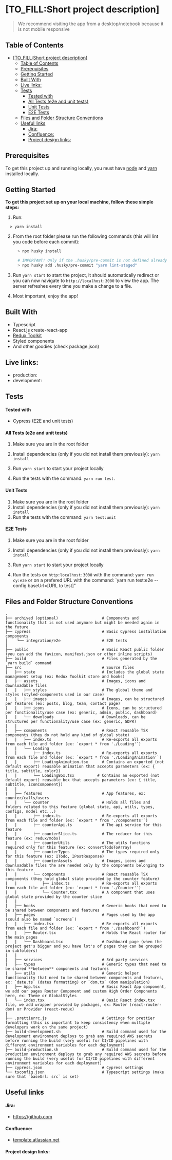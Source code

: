 # [TO_FILL:Short project description]

> We recommend visiting the app from a desktop/notebook because it is not mobile responsive

<!--
## Core functionality
****
- Users can securely login in the app
- Users can add call through a form or by uploading a CSV file
- Users can filter/sort/search the call list
- Users can start calls and see the transcript of the conversation between the Virtual Agent and the contact
- Users can listen the audio stream of the conversation
- Users can edit/ignore Virtual Agents responses, they can Take Over the conversation or Transfer the call to their phone number
- Users can collect valuable information when the call ends -->

## Table of Contents

- [[TO_FILL:Short project description]](#to_fillshort-project-description)
  - [Table of Contents](#table-of-contents)
  - [Prerequisites](#prerequisites)
  - [Getting Started](#getting-started)
  - [Built With](#built-with)
  - [Live links:](#live-links)
  - [Tests](#tests)
    - [Tested with](#tested-with)
    - [All Tests (e2e and unit tests)](#all-tests-e2e-and-unit-tests)
    - [Unit Tests](#unit-tests)
    - [E2E Tests](#e2e-tests)
  - [Files and Folder Structure Conventions](#files-and-folder-structure-conventions)
  - [Useful links](#useful-links)
    - [Jira:](#jira)
    - [Confluence:](#confluence)
    - [Project design links:](#project-design-links)

## Prerequisites

To get this project up and running locally, you must have [node](https://nodejs.org/en/) and [yarn](https://yarnpkg.com/) installed locally.

## Getting Started

**To get this project set up on your local machine, follow these simple steps:**

1. Run:

```
  > yarn install
```

2. From the root folder please run the following commands (this will lint you code before each commit):

   ```bash
     > npx husky install

     # IMPORTANT! Only if the .husky/pre-commit is not defined already or it does not contain `yarn lint-staged`
     > npx husky add .husky/pre-commit "yarn lint-staged"
   ```

3. Run `yarn start` to start the project, it should automatically redirect or you can now navigate to `http://localhost:3000` to view the app. The server refreshes every time you make a change to a file.<br>
4. Most important, enjoy the app!<br>

## Built With

- Typescript
- React.js create-react-app
- [Redux Toolkit](https://redux-toolkit.js.org/)
- Styled components
- And other goodies (check package.json)

## Live links:

- production:
- development:

<!-- ## Screenshot of the app.

![image](.github/images/capture.png) -->

## Tests

#### Tested with

- Cypress (E2E and unit tests)
<!-- - Jest (Unit tests)
- Selenium/Selenium Grid (Call load testing) -->

#### All Tests (e2e and unit tests)

1. Make sure you are in the root folder

2. Install dependencies (only if you did not install them previously): `yarn install`
3. Run `yarn start` to start your project locally

4. Run the tests with the command: `yarn run test`.

#### Unit Tests

1. Make sure you are in the root folder
2. Install dependencies (only if you did not install them previously): `yarn install`
3. Run the tests with the command: `yarn test:unit`

#### E2E Tests

1. Make sure you are in the root folder

2. Install dependencies (only if you did not install them previously): `yarn install`
3. Run `yarn start` to start your project locally

4. Run the tests on `http:localhost:3000` with the command: `yarn run cy:e2e` or on a prefered URL with the command: `yarn run test:e2e --config baseUrl=[URL to test]"

## Files and Folder Structure Conventions

    .
    ├── archived (optional)                   # Components and functionality that is not used anymore but might be needed again in the future
    ├── cypress                               # Basic Cypress installation components
    │    └── integration/e2e                  # E2E tests
    |
    ├── public                                # Basic React public folder (you can add the favicon, manifest.json or other inline scripts)
    ├── build                                 # Files generated by the `yarn build` command
    ├── src                                   # Source files
    |   ├── state                             # Includes the global state management setup (ex: Redux Toolkit store and hooks)
    |   ├── assets                            # Images, icons and downloadable files
    |   |   ├── styles                        # The global theme and styles (styled-components used in our case)
    |   |   ├── images                        # Images, can be structured per features (ex: posts, blog, team, contact page)
    |   |   ├── icons                         # Icons, can be structured per functionality/use case (ex: generic, admin, public, dashboard)
    |   |   └── downloads                     # Downloads, can be structured per functionality/use case (ex: generic, GDPR)
    |   |
    |   ├── components                        # React reusable TSX components (they do not hold any kind of global state)
    |   |   ├── index.ts                      # Re-exports all exports from each file and folder (ex: `export * from './Loading'`)
    |   |   └── Loading
    |   |       ├── index.ts                  # Re-exports all exports from each file and folder (ex: `export * from './LoadingAnimation'`)
    |   |       ├── LoadingAnimation.tsx      # Contains an exported (not default export) reusable animation that accepts parameters (ex: { title, subtitle, color})
    |   |       └── LoadingBox.tsx          # Contains an exported (not default export) reusable box that accepts parameters (ex: { title, subtitle, iconComponent})
    |   |
    |   ├── features                          # App features, ex: counter/calls/users
    |   |   └── counter                       # Holds all files and folders related to this feature (global state, api, utils, types, configs, model etc...)
    |   |       ├── index.ts                  # Re-exports all exports from each file and folder (ex: `export * from './components'`)
    |   |       ├── counterApi.ts             # The api service for this feature
    |   |       ├── counterSlice.ts           # The reducer for this feature (ex: redux/mobx)
    |   |       ├── counterUtils              # The utils functions required only for this feature (ex: convertTodoToArray)
    |   |       ├── counterTypes              # The types required only for this feature (ex: ITodo, IPostResponse)
    |   |       ├── counterAssets             # Images, icons and downloadable files the are needed only by the components belonging to this feature
    |   |       └── components                # React reusable TSX components (they hold global state provided by the counter feature)
    |   |           ├── index.ts              # Re-exports all exports from each file and folder (ex: `export * from './Counter'`)
    |   |           └── Counter.tsx           # A component that uses global state provided by the counter slice
    |   |
    |   ├── hooks                             # Generic hooks that need to be shared between components and features
    |   ├── pages                             # Pages used by the app (could also be named `screens`)
    |   |   ├── index.tsx                     # Re-exports all exports from each file and folder (ex: `export * from './Dashboard'`)
    |   |   ├── Router.tsx                    # Holds the React router for the main pages
    |   |   └── Dashboard.tsx                 # Dashboard page (when the project get's bigger and you have lot's of pages they can be grouped in subfolders)
    |   |
    |   ├── services                          # 3rd party services
    |   ├── types                             # Generic types that need to be shared **between** components and features
    |   ├── utils                             # Generic helper functionality that need to be shared between components and features, ex: `date.ts` (dates formatting) or `dom.ts` (dom manipulation)
    |   ├── App.tsx                           # Basic React App component, we add our pages Router Component and custom High Order Components here, ex: Theme or GlobalStyles
    |   └── index.tsx                         # Basic React index.tsx file, we add wrapper provided by packages, ex: Router (react-router-dom) or Provider (react-redux)
    |
    ├── .prettierrc.js                        # Settings for prettier formatting (this is important to keep consistency when multiple developers work on the same project)
    ├── build-development.sh                  # Build command used for the development environment deploys to grab any required AWS secrets before running the build (very useful for CI/CD pipelines with different environment variables for each deployment)
    ├── build-production.sh                   # Build command used for the production environment deploys to grab any required AWS secrets before running the build (very useful for CI/CD pipelines with different environment variables for each deployment)
    ├── cypress.json                          # Cypress settings
    └── tsconfig.json                         # Typescript settings (make sure that `baseUrl: src` is set)

## Useful links

#### Jira:

- https://github.com

#### Confluence:

- [template.atlassian.net](https://github.com)

#### Project design links:
